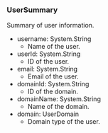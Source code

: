 ### UserSummary
Summary of user information.

- username: System.String
  - Name of the user.
- userId: System.String
  - ID of the user.
- email: System.String
  - Email of the user.
- domainId: System.String
  - ID of the domain.
- domainName: System.String
  - Name of the domain.
- domain: UserDomain
  - Domain type of the user.
